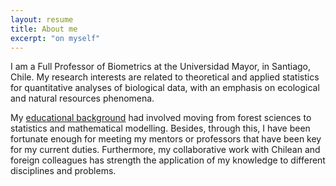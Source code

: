 ```yaml
---
layout: resume
title: About me
excerpt: "on myself"
---
```


I am a Full Professor of Biometrics at the Universidad Mayor, in Santiago, Chile. My research interests are related to theoretical and applied statistics for quantitative analyses of biological data, with an emphasis on ecological and natural resources phenomena.

My [educational background](./educa.md) had involved moving from forest sciences to statistics and mathematical modelling. Besides, through this, I have been fortunate enough for meeting my mentors or professors that have been key for my current duties. Furthermore, my collaborative work with Chilean and foreign colleagues has strength the application of my knowledge to different disciplines and problems.


<!-- ### Footer
Last updated: August 2020 -->
